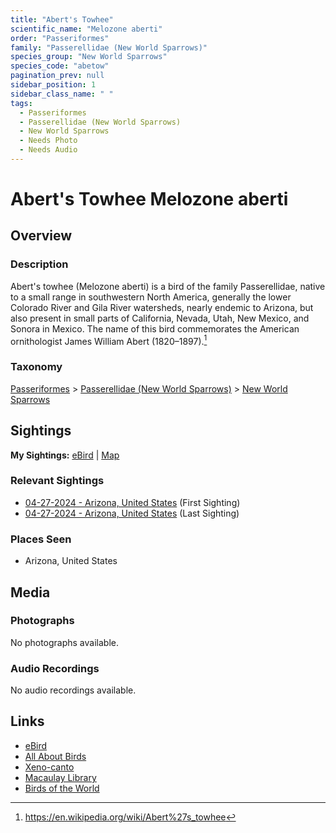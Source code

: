 ```yaml
---
title: "Abert's Towhee"
scientific_name: "Melozone aberti"
order: "Passeriformes"
family: "Passerellidae (New World Sparrows)"
species_group: "New World Sparrows"
species_code: "abetow"
pagination_prev: null
sidebar_position: 1
sidebar_class_name: " "
tags: 
  - Passeriformes
  - Passerellidae (New World Sparrows)
  - New World Sparrows
  - Needs Photo
  - Needs Audio
---
```


# Abert's Towhee <span className='sci_name'>Melozone aberti</span>

## Overview

### Description
Abert's towhee (Melozone aberti) is a bird of the family Passerellidae, native to a small range in southwestern North America, generally the lower Colorado River and Gila River watersheds, nearly endemic to Arizona, but also present in small parts of California, Nevada, Utah, New Mexico, and Sonora in Mexico. The name of this bird commemorates the American ornithologist James William Abert (1820–1897).[^1]

[^1]: https://en.wikipedia.org/wiki/Abert%27s_towhee

### Taxonomy
[Passeriformes](/tags/passeriformes) > [Passerellidae (New World Sparrows)](/tags/passerellidae-new-world-sparrows) > [New World Sparrows](/tags/new-world-sparrows)


## Sightings

**My Sightings:** [eBird](https://ebird.org/lifelist?r=world&time=life&spp=abetow) | [Map](/map?species_code=abetow)

### Relevant Sightings

* [04-27-2024 - Arizona, United States](https://ebird.org/checklist/S170587133) (First Sighting)
* [04-27-2024 - Arizona, United States](https://ebird.org/checklist/S170629025) (Last Sighting)

### Places Seen

* Arizona, United States



## Media
### Photographs
No photographs available.

### Audio Recordings
No audio recordings available.

## Links
* [eBird](https://ebird.org/species/abetow) 
* [All About Birds](https://www.allaboutbirds.org/guide/abetow) 
* [Xeno-canto](https://www.xeno-canto.org/species/melozone-aberti) 
* [Macaulay Library](https://search.macaulaylibrary.org/catalog?taxonCode=abetow&sort=rating_rank_desc)
* [Birds of the World](https://birdsoftheworld.org/bow/species/abetow)
